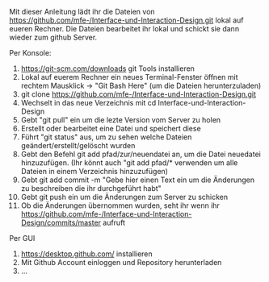 Mit dieser Anleitung lädt ihr die Dateien von https://github.com/mfe-/Interface-und-Interaction-Design.git lokal auf eueren Rechner. 
Die Dateien bearbeitet ihr lokal und schickt sie dann wieder zum github Server.

Per Konsole:

 1. https://git-scm.com/downloads git Tools installieren
 2. Lokal auf euerem Rechner ein neues Terminal-Fenster öffnen mit rechtem Mausklick -> "Git Bash Here" (um die Dateien herunterzuladen)
 3. git clone https://github.com/mfe-/Interface-und-Interaction-Design.git
 4. Wechselt in das neue Verzeichnis mit cd Interface-und-Interaction-Design
 5. Gebt "git pull" ein um die lezte Version vom Server zu holen
 5. Erstellt oder bearbeitet eine Datei und speichert diese
 6. Führt "git status" aus, um zu sehen welche Dateien geändert/erstellt/gelöscht wurden
 7. Gebt den Befehl git add pfad/zur/neuendatei an, um die Datei neuedatei hinzuzufügen. (Ihr könnt auch "git add pfad/* verwenden um alle Dateien in einem Verzeichnis hinzuzufügen)
 8. Gebt git add commit -m "Gebe hier einen Text ein um die Änderungen zu beschreiben die ihr durchgeführt habt"
 9. Gebt git push ein um die Änderungen zum Server zu schicken
 10. Ob die Änderungen übernommen wurden, seht ihr wenn ihr https://github.com/mfe-/Interface-und-Interaction-Design/commits/master aufruft
 
 Per GUI
 
 1. https://desktop.github.com/ installieren
 2. Mit Github Account einloggen und Repository herunterladen
 3. ...
 
